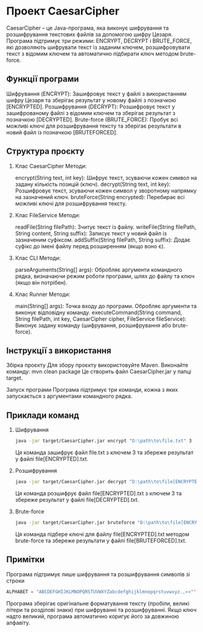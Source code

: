 # Проект CaesarCipher
CaesarCipher – це Java-програма, яка виконує шифрування та розшифрування текстових файлів за допомогою шифру Цезаря. Програма підтримує три режими: ENCRYPT, DECRYPT і BRUTE_FORCE, які дозволяють шифрувати текст із заданим ключем, розшифровувати текст з відомим ключем та автоматично підбирати ключ методом brute-force.

## Функції програми
Шифрування (ENCRYPT): Зашифровує текст у файлі з використанням шифру Цезаря та зберігає результат у новому файлі з позначкою [ENCRYPTED].
Розшифрування (DECRYPT): Розшифровує текст у зашифрованому файлі з відомим ключем та зберігає результат з позначкою [DECRYPTED].
Brute-force (BRUTE_FORCE): Пробує всі можливі ключі для розшифрування тексту та зберігає результати в новий файл із позначкою [BRUTEFORCED].

## Структура проєкту

1. Клас CaesarCipher Методи:

   encrypt(String text, int key): Шифрує текст, зсуваючи кожен символ на задану кількість позицій (ключ).
   decrypt(String text, int key): Розшифровує текст, зсуваючи кожен символ у зворотному напрямку на зазначений ключ.
   bruteForce(String encrypted): Перебирає всі можливі ключі для розшифрування тексту.

1. Клас FileService Методи:

   readFile(String filePath): Зчитує текст із файлу.
   writeFile(String filePath, String content, String suffix): Записує текст у новий файл із зазначеним суфіксом.
   addSuffix(String filePath, String suffix): Додає суфікс до імені файлу перед розширенням (якщо воно є).

1. Клас CLI Методи:

   parseArguments(String[] args): Обробляє аргументи командного рядка, визначаючи режим роботи програми, шлях до файлу та ключ (якщо він потрібен).

1. Клас Runner Методи:

   main(String[] args): Точка входу до програми. Обробляє аргументи та виконує відповідну команду.
   executeCommand(String command, String filePath, int key, CaesarCipher cipher, FileService fileService): Виконує задану команду (шифрування, розшифрування або brute-force).

## Інструкції з використання

Збірка проєкту Для збору проєкту використовуйте Maven. Виконайте команду: mvn clean package Це створить файл CaesarCipher.jar у папці target.

Запуск програми Програма підтримує три команди, кожна з яких запускається з аргументами командного рядка.

## Приклади команд

1. Шифрування
   ```bash
   java -jar target/CaesarCipher.jar encrypt "D:\path\to\file.txt" 3
   ```
   Ця команда зашифрує файл file.txt з ключем 3 та збереже результат у файлі file[ENCRYPTED].txt.

1. Розшифрування
   ```bash
   java -jar target/CaesarCipher.jar decrypt "D:\path\to\file[ENCRYPTED].txt" 3
   ```
   Ця команда розшифрує файл file[ENCRYPTED].txt з ключем 3 та збереже результат у файлі file[DECRYPTED].txt.

1. Brute-force
   ```bash
   java -jar target/CaesarCipher.jar bruteforce "D:\path\to\file[ENCRYPTED].txt"
   ```
   Ця команда підбере ключі для файлу file[ENCRYPTED].txt методом brute-force та збереже результати у файлі file[BRUTEFORCED].txt.

## Примітки

Програма підтримує лише шифрування та розшифрування символів зі строки
```java
ALPHABET = "ABCDEFGHIJKLMNOPQRSTUVWXYZabcdefghijklmnopqrstuvwxyz.,«»"':!? ".
```
Програма зберігає оригінальне форматування тексту (пробіли, великі літери та розділові знаки) при шифруванні та розшифруванні.
Якщо ключ надто великий, програма автоматично коригує його за довжиною алфавіту.
